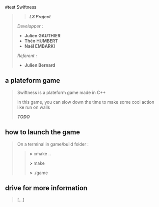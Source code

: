 #test  Swiftness

>
>> ***L3 Project***
>
> *Developper :*
>
>- **Julien GAUTHIER**
>- **Théo HUMBERT**
>- **Naël EMBARKI**
>
> *Referent :*
>
>- **Julien Bernard**
>

## a plateform game

>
> Swiftness is a plateform game made in C++
>
> In this game, you can slow down the time to make some cool action like run on walls
>
> ***TODO***
>

## how to launch the game

>
> On a terminal in game/build folder :
>
>>
>> **\>** cmake ..
>>
>> **\>** make
>>
>> **\>** ./game
>>
>

## drive for more information

>
>[...]
>
